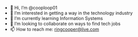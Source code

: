 - 👋 Hi, I’m @cooploop01
- 👀 I’m interested in getting a way in the technology industry
- 🌱 I’m currently learning Information Systems
- 💞️ I’m looking to collaborate on ways to find tech jobs
- 📫 How to reach me: ringcooper@live.com

<!---
cooploop01/cooploop01 is a ✨ special ✨ repository because its `README.md` (this file) appears on your GitHub profile.
You can click the Preview link to take a look at your changes.
--->

